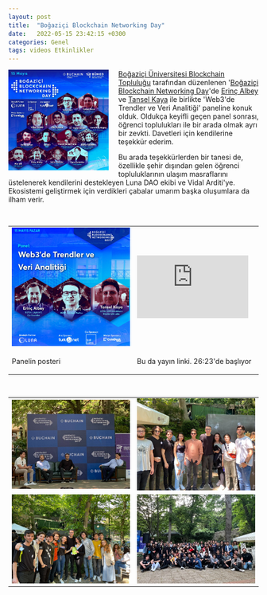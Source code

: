 ```yaml
---
layout: post
title:  "Boğaziçi Blockchain Networking Day"
date:   2022-05-15 23:42:15 +0300
categories: Genel
tags: videos Etkinlikler
---
```


<img align="left" src="/assets/bogazici_networking_day_poster_800.jpg" style="width:40%; padding-right:20px"> [Boğaziçi Üniversitesi Blockchain Topluluğu](https://twitter.com/bogazicichain) tarafından düzenlenen '[Boğaziçi Blockchain Networking Day](https://blockchainnetworkingday.com/)'de [Erinç Albey](https://twitter.com/erincalbey) ve [Tansel Kaya](https://twitter.com/TanselKayaTR) ile birlikte 'Web3'de Trendler ve Veri Analitiği' paneline konuk olduk. Oldukça keyifli geçen panel sonrası, öğrenci toplulukları ile bir arada olmak ayrı bir zevkti. Davetleri için kendilerine teşekkür ederim. 

Bu arada teşekkürlerden bir tanesi de, özellikle şehir dışından gelen öğrenci topluluklarının ulaşım masraflarını üstelenerek kendilerini destekleyen Luna DAO ekibi ve Vidal Arditi'ye. Ekosistemi geliştirmek için verdikleri çabalar umarım başka oluşumlara da ilham verir. 

&nbsp;

<table><tr>
<td style="width:50%">
<img src="/assets/bogazici_bc_panel_poster_800.jpg"></td>
</td>
<td style="width:50%"><iframe width="224" height="126" src="https://www.youtube.com/embed/YjtnBNw7u-4?t=1583" frameborder="0" allowfullscreen></iframe>
</tr>
<tr><td style="width:50%; vertical-align:top">
<p>
Panelin posteri
</p></td>
<td style="width:50%; vertical-align:top">
<p>Bu da yayın linki. 26:23'de başlıyor</p>
</td>
</tr>
</table>

&nbsp;

<table>
<tr>
<td style>
<img src="/assets/boun_bc_panel_800.jpg">
</td>
<td style><img src="/assets/boun_bc_cankaya_800.jpg">
</td>
</tr>
<tr>
<td style>
<img src="/assets/boun_bc_ozu_800.jpg">
</td>
<td style><img src="/assets/boun_bc_toplu_800.jpg">
</td>
</tr>
</table>

